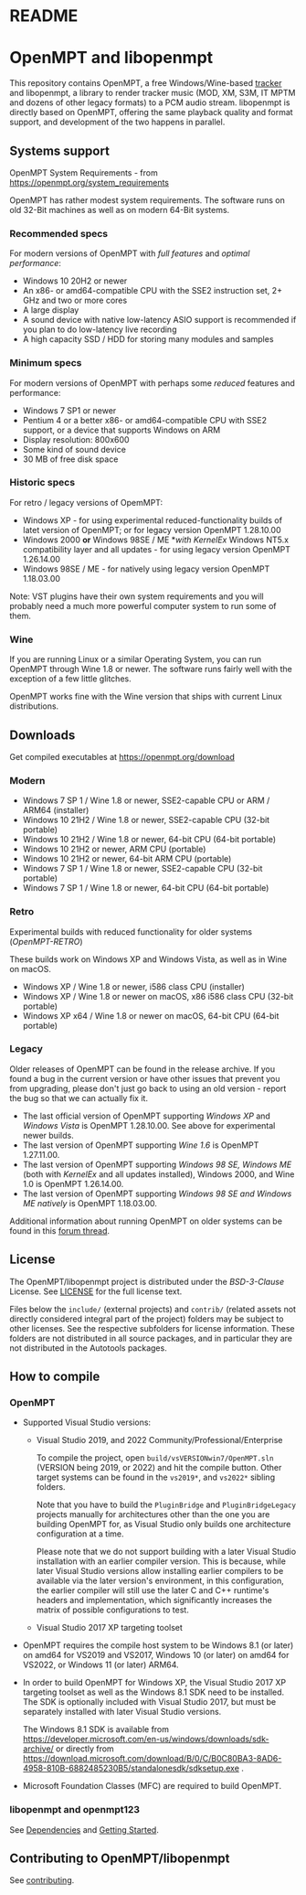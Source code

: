 
# README


# OpenMPT and libopenmpt

This repository contains OpenMPT, a free Windows/Wine-based
[tracker](https://en.wikipedia.org/wiki/Music_tracker) and libopenmpt,
a library to render tracker music (MOD, XM, S3M, IT MPTM and dozens of other
legacy formats) to a PCM audio stream. libopenmpt is directly based on OpenMPT,
offering the same playback quality and format support, and development of the
two happens in parallel.

## Systems support

OpenMPT System Requirements - from https://openmpt.org/system_requirements

OpenMPT has rather modest system requirements. The software runs on old 32-Bit machines as well as on modern 64-Bit systems.

### Recommended specs

For modern versions of OpenMPT with *full features* and *optimal performance*:
- Windows 10 20H2 or newer
- An x86- or amd64-compatible CPU with the SSE2 instruction set, 2+ GHz and two or more cores
- A large display
- A sound device with native low-latency ASIO support is recommended if you plan to do low-latency live recording
- A high capacity SSD / HDD for storing many modules and samples

### Minimum specs

For modern versions of OpenMPT with perhaps some *reduced* features and performance:
- Windows 7 SP1 or newer
- Pentium 4 or a better x86- or amd64-compatible CPU with SSE2 support, or a device that supports Windows on ARM
- Display resolution: 800x600
- Some kind of sound device
- 30 MB of free disk space

### Historic specs

For retro / legacy versions of OpemMPT:
- Windows XP - for using experimental reduced-functionality builds of latet version of OpenMPT; or for legacy version OpenMPT 1.28.10.00
- Windows 2000 **or** Windows 98SE / ME **with* *KernelEx* Windows NT5.x compatibility layer and all updates - for using legacy version OpenMPT 1.26.14.00
- Windows 98SE / ME - for natively using legacy version OpenMPT 1.18.03.00


Note: VST plugins have their own system requirements and you will probably need a much more powerful computer system to run some of them.

### Wine

If you are running Linux or a similar Operating System, you can run OpenMPT through Wine 1.8 or newer. The software runs fairly well with the exception of a few little glitches.

OpenMPT works fine with the Wine version that ships with current Linux distributions.

## Downloads

Get compiled executables at https://openmpt.org/download

### Modern

- Windows 7 SP 1 / Wine 1.8 or newer, SSE2-capable CPU or ARM / ARM64 (installer)
- Windows 10 21H2 / Wine 1.8 or newer, SSE2-capable CPU (32-bit portable)
- Windows 10 21H2 / Wine 1.8 or newer, 64-bit CPU (64-bit portable)
- Windows 10 21H2 or newer, ARM CPU (portable)
- Windows 10 21H2 or newer, 64-bit ARM CPU (portable)
- Windows 7 SP 1 / Wine 1.8 or newer, SSE2-capable CPU (32-bit portable)
- Windows 7 SP 1 / Wine 1.8 or newer, 64-bit CPU (64-bit portable)

### Retro

Experimental builds with reduced functionality for older systems (*OpenMPT-RETRO*)

These builds work on Windows XP and Windows Vista, as well as in Wine on macOS.

- Windows XP / Wine 1.8 or newer, i586 class CPU (installer)
- Windows XP / Wine 1.8 or newer on macOS, x86 i586 class CPU (32-bit portable)
- Windows XP x64 / Wine 1.8 or newer on macOS, 64-bit CPU (64-bit portable)

### Legacy

Older releases of OpenMPT can be found in the release archive. If you found a bug in the current version or have other issues that prevent you from upgrading, please don't just go back to using an old version - report the bug so that we can actually fix it.

- The last official version of OpenMPT supporting *Windows XP* and *Windows Vista* is OpenMPT 1.28.10.00. See above for experimental newer builds.
- The last version of OpenMPT supporting *Wine 1.6* is OpenMPT 1.27.11.00.
- The last version of OpenMPT supporting *Windows 98 SE, Windows ME* (both with *KernelEx* and all updates installed), Windows 2000, and Wine 1.0 is OpenMPT 1.26.14.00.
- The last version of OpenMPT supporting *Windows 98 SE and Windows ME natively* is OpenMPT 1.18.03.00.

Additional information about running OpenMPT on older systems can be found in this [forum thread](https://forum.openmpt.org/index.php?topic=6188.0).


## License

The OpenMPT/libopenmpt project is distributed under the *BSD-3-Clause* License.
See [LICENSE](LICENSE) for the full license text.

Files below the `include/` (external projects) and `contrib/` (related assets
not directly considered integral part of the project) folders may be subject to
other licenses. See the respective subfolders for license information. These
folders are not distributed in all source packages, and in particular they are
not distributed in the Autotools packages.


## How to compile

### OpenMPT

 -  Supported Visual Studio versions:

     -  Visual Studio 2019, and 2022 Community/Professional/Enterprise

        To compile the project, open `build/vsVERSIONwin7/OpenMPT.sln` (VERSION
        being 2019, or 2022) and hit the compile button. Other target systems
        can be found in the `vs2019*`, and `vs2022*` sibling folders.

        Note that you have to build the `PluginBridge` and `PluginBridgeLegacy`
        projects manually for architectures other than the one you are building
        OpenMPT for, as Visual Studio only builds one architecture configuration
        at a time.

        Please note that we do not support building with a later Visual Studio
        installation with an earlier compiler version. This is because, while
        later Visual Studio versions allow installing earlier compilers to be
        available via the later version's environment, in this configuration,
        the earlier compiler will still use the later C and C++ runtime's
        headers and implementation, which significantly increases the matrix of
        possible configurations to test.

     -  Visual Studio 2017 XP targeting toolset

 -  OpenMPT requires the compile host system to be Windows 8.1 (or later) on
    amd64 for VS2019 and VS2017, Windows 10 (or later) on amd64 for VS2022, or
    Windows 11 (or later) ARM64.

 -  In order to build OpenMPT for Windows XP, the Visual Studio 2017 XP 
    targeting toolset as well as the Windows 8.1 SDK need to be installed. The
    SDK is optionally included with Visual Studio 2017, but must be separately
    installed with later Visual Studio versions.

    The Windows 8.1 SDK is available from
    <https://developer.microsoft.com/en-us/windows/downloads/sdk-archive/> or
    directly from
    <https://download.microsoft.com/download/B/0/C/B0C80BA3-8AD6-4958-810B-6882485230B5/standalonesdk/sdksetup.exe>
    .

 -  Microsoft Foundation Classes (MFC) are required to build OpenMPT.


### libopenmpt and openmpt123

See [Dependencies](doc/libopenmpt/dependencies.md) and
[Getting Started](doc/libopenmpt/gettingstarted.md).


Contributing to OpenMPT/libopenmpt
----------------------------------


See [contributing](doc/contributing.md).

